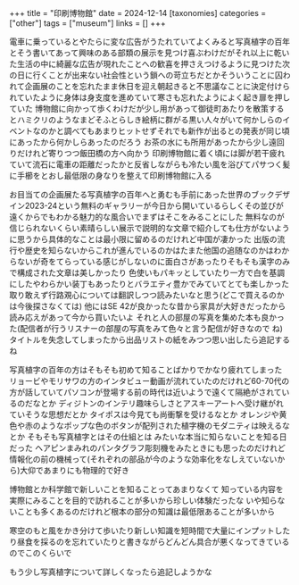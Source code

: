 +++
title = "印刷博物館"
date = 2024-12-14
[taxonomies]
categories = ["other"]
tags = ["museum"]
links = []
+++

電車に乗っているとやたらに変な広告がうたれていてよくみると写真植字の百年とそう書いてあって興味のある部類の展示を見つけ喜ぶわけだがそれ以上に乾いた生活の中に綺麗な広告が現れたことへの歓喜を押さえつけるように見つけた次の日に行くことが出来ない社会性という鎖への苛立ちだとかそういうことに囚われて企画展のことを忘れたまま休日を迎え朝起きると不思議なことに決定付けられていたように身体は身支度を進めていて寒さも忘れたようによく起き扉を押していた
博物館に向かって歩くわけだが少し用があって御徒町あたりを散策するとハミクリのようなまどそふとらしき絵柄に群がる黒い人々がいて何かしらのイベントなのかと調べてもあまりヒットせずそれでも新作が出るとの発表が同じ頃にあったから何かしらあったのだろう
お茶の水にも所用があったから少し遠回りだけれど寄りつつ飯田橋の方へ向かう
印刷博物館に着く頃には脚が若干疲れていて流石に電車の距離だったかと反省しながらも冷たい風を浴びてパサつく髪に手櫛をとおし最低限の身なりを整えて印刷博物館に入る

お目当ての企画展たる写真植字の百年へと勇むも手前にあった世界のブックデザイン2023-24という無料のギャラリーが今日から開いているらしくその並びが遠くからでもわかる魅力的な風合いでまずはそこをみることにした
無料なのが信じられないくらい素晴らしい展示で説明的な文章で紹介しても仕方がないように思うから具体的なことは最小限に留めるのだけれど中国が凄かった
出版の流行や歴史を知らないからこれが進んでいるのかはたまた他国の追随なのかはわからないが奇をてらっている感じがしないのに面白さがあったりそもそも漢字のみで構成された文章は美しかったり
色使いもパキッとしていたり一方で白を基調にしたやわらかい装丁もあったりとバラエティ豊かでみていてとても楽しかった
取り敢えず行路覌心については翻訳しつつ読みたいなと思う(どこで買えるのかは今後探さなくては)
他にはSE 42が良かったな昔から家具が大好きだったから読み応えがあって今から買いたいよ
それと人の部屋の写真を集めた本も良かった(配信者が行うリスナーの部屋の写真をみて色々と言う配信が好きなので ね)
タイトルを失念してしまったから出品リストの紙をみつつ思い出したら追記するね

写真植字の百年の方はそもそも初めて知ることばかりでかなり疲れてしまった
リョービやモリサワの方のインタビュー動画が流れていたのだけれど60-70代の方が話していてパソコンが登場する前の時代は近いようで遠くて隔絶がされているのだなとか
ディジトンのインテリ趣味らしさとアスキーアートへ受け継がれていそうな思想だとか
タイポスは今見ても尚衝撃を受けるなとか
オレンジや黄色や赤のようなポップな色のボタンが配列された植字機のモダニティは映えるなとか
そもそも写真植字とはその仕組とは
みたいな本当に知らないことを知る日だった
ヘアピンまみれのパンタグラフ彫刻機をみたときにも思ったのだけれど情報化の前の機械って(それぞれの部品が今のような効率化をなしえていないから)大仰であまりにも物理的で好き

博物館とか科学館で新しいことを知ることってあまりなくて
知っている内容を実際にみることを目的で訪れることが多いから珍しい体験だったな
いや知らないことも多くあるのだけれど根本の部分の知識は最低限あることが多いから

寒空のもと風をかき分けて歩いたり新しい知識を短時間で大量にインプットしたり昼食を採るのを忘れていたりと書きながらどんどん具合が悪くなってきているのでこのくらいで

もう少し写真植字について詳しくなったら追記しようかな